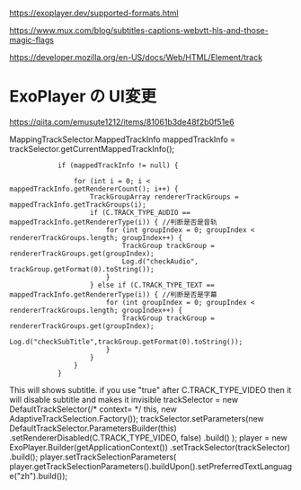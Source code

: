 https://exoplayer.dev/supported-formats.html


https://www.mux.com/blog/subtitles-captions-webvtt-hls-and-those-magic-flags

https://developer.mozilla.org/en-US/docs/Web/HTML/Element/track

# ExoPlayer の UI変更
https://qiita.com/emusute1212/items/81061b3de48f2b0f51e6


 MappingTrackSelector.MappedTrackInfo mappedTrackInfo = trackSelector.getCurrentMappedTrackInfo();
             
                if (mappedTrackInfo != null) {
               
                    for (int i = 0; i < mappedTrackInfo.getRendererCount(); i++) {
                        TrackGroupArray rendererTrackGroups = mappedTrackInfo.getTrackGroups(i);
                        if (C.TRACK_TYPE_AUDIO == mappedTrackInfo.getRendererType(i)) { //判断是否是音轨
                            for (int groupIndex = 0; groupIndex < rendererTrackGroups.length; groupIndex++) {
                                TrackGroup trackGroup = rendererTrackGroups.get(groupIndex);
                                Log.d("checkAudio", trackGroup.getFormat(0).toString());
                            }
                        } else if (C.TRACK_TYPE_TEXT == mappedTrackInfo.getRendererType(i)) { //判断是否是字幕
                            for (int groupIndex = 0; groupIndex < rendererTrackGroups.length; groupIndex++) {
                                TrackGroup trackGroup = rendererTrackGroups.get(groupIndex);
                                Log.d("checkSubTitle",trackGroup.getFormat(0).toString());
                            }
                        }
                    }
                }


This will shows subtitle. if you use "true" after C.TRACK_TYPE_VIDEO then it will disable subtitle and makes it invisible
 trackSelector = new DefaultTrackSelector(/* context= */ this, new AdaptiveTrackSelection.Factory());
        trackSelector.setParameters(new DefaultTrackSelector.ParametersBuilder(this)
                .setRendererDisabled(C.TRACK_TYPE_VIDEO, false)
                .build()
        );
        player = new ExoPlayer.Builder(getApplicationContext())
                .setTrackSelector(trackSelector)
                .build();
        player.setTrackSelectionParameters(
                player.getTrackSelectionParameters().buildUpon().setPreferredTextLanguage("zh").build());
